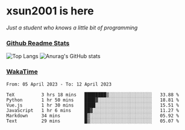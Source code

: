 # xsun2001 is here

*Just a student who knows a little bit of programming*

### [Github Readme Stats](https://github.com/anuraghazra/github-readme-stats)

![Top Langs](https://github-readme-stats.vercel.app/api/top-langs/?username=xsun2001&layout=compact&theme=radical) ![Anurag's GitHub stats](https://github-readme-stats.vercel.app/api?username=xsun2001&show_icons=true&theme=radical)

### [WakaTime](https://wakatime.com)

<!--START_SECTION:waka-->

```text
From: 05 April 2023 - To: 12 April 2023

TeX          3 hrs 18 mins   ████████▒░░░░░░░░░░░░░░░░   33.88 %
Python       1 hr 50 mins    ████▓░░░░░░░░░░░░░░░░░░░░   18.81 %
Vue.js       1 hr 30 mins    ████░░░░░░░░░░░░░░░░░░░░░   15.51 %
JavaScript   1 hr 6 mins     ██▓░░░░░░░░░░░░░░░░░░░░░░   11.27 %
Markdown     34 mins         █▒░░░░░░░░░░░░░░░░░░░░░░░   05.92 %
Text         29 mins         █▒░░░░░░░░░░░░░░░░░░░░░░░   05.07 %
```

<!--END_SECTION:waka-->
